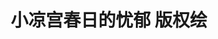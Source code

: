 ---
logo: images/picture/小凉宫春日的忧郁版权绘.jpg
title: 小凉宫春日的忧郁 版权绘
subTitle: 由京都动画、原作作者绘制的小鹤屋版权绘，包括杂志插图、周边用图、涂鸦等

category: 官图

hasResource: true
downloadList:
  - intro: 云盘 提取码:hnd3
    size: 50.4MB
    link: https://pan.baidu.com/s/1CpScpJgLTwJ8QYAOyAh7vQ

downloadContent: |
  由京都动画绘制的版权绘<br><br>
  PS：如果你还有该资源中没有的图，也可向我们提交反馈。
---
